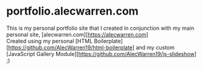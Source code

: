 # portfolio.alecwarren.com

This is my personal portfolio site that I created in conjunction with my main personal site, [alecwarren.com][https://alecwarren.com]  
Created using my personal [HTML Boilerplate][https://github.com/AlecWarren19/html-boilerplate] and my custom [JavaScript Gallery Module][https://github.com/AlecWarren19/js-slideshow] ;)
